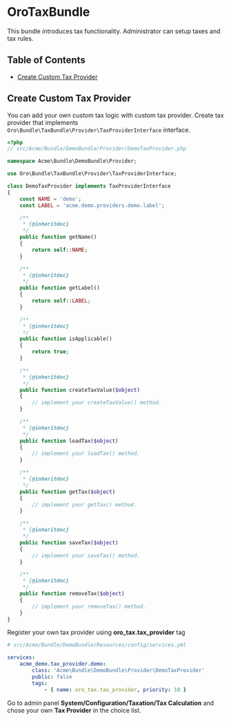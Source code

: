 # OroTaxBundle
This bundle introduces tax functionality. Administrator can setup taxes and tax rules.

## Table of Contents
 - [Create Custom Tax Provider](#create-custom-tax-provider)
 
## Create Custom Tax Provider

You can add your own custom tax logic with custom tax provider.
Create tax provider that implements `Oro\Bundle\TaxBundle\Provider\TaxProviderInterface` interface.

```php
<?php
// src/Acme/Bundle/DemoBundle/Provider/DemoTaxProvider.php

namespace Acme\Bundle\DemoBundle\Provider;

use Oro\Bundle\TaxBundle\Provider\TaxProviderInterface;

class DemoTaxProvider implements TaxProviderInterface
{
    const NAME = 'demo';
    const LABEL = 'acme.demo.providers.demo.label';

    /**
     * {@inheritdoc}
     */
    public function getName()
    {
        return self::NAME;
    }

    /**
     * {@inheritdoc}
     */
    public function getLabel()
    {
        return self::LABEL;
    }

    /**
     * {@inheritdoc}
     */
    public function isApplicable()
    {
        return true;
    }

    /**
     * {@inheritdoc}
     */
    public function createTaxValue($object)
    {
        // implement your createTaxValue() method.
    }

    /**
     * {@inheritdoc}
     */
    public function loadTax($object)
    {
        // implement your loadTax() method.
    }

    /**
     * {@inheritdoc}
     */
    public function getTax($object)
    {
        // implement your getTax() method.
    }

    /**
     * {@inheritdoc}
     */
    public function saveTax($object)
    {
        // implement your saveTax() method.
    }

    /**
     * {@inheritdoc}
     */
    public function removeTax($object)
    {
        // implement your removeTax() method.
    }
}

```

Register your own tax provider using **oro_tax.tax_provider** tag

```yml
# src/Acme/Bundle/DemoBundle/Resources/config/services.yml

services:
    acme_demo.tax_provider.demo:
        class: 'Acme\Bundle\DemoBundle\Provider\DemoTaxProvider'
        public: false
        tags:
            - { name: oro_tax.tax_provider, priority: 10 }

```

Go to admin panel **System/Configuration/Taxation/Tax Calculation** and chose your own **Tax Provider** in the choice list.
